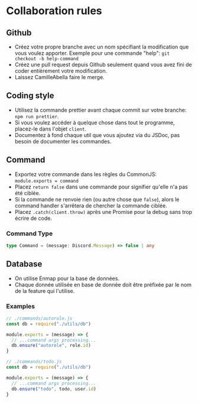 # Collaboration rules

## Github

- Créez votre propre branche avec un nom spécifiant la modification que vous voulez apporter. Exemple pour une commande "help": `git checkout -b help-command`
- Créez une pull request depuis Github seulement quand vous avez fini de coder entièrement votre modification.
- Laissez CamilleAbella faire le merge.

## Coding style

- Utilisez la commande prettier avant chaque commit sur votre branche: `npm run prettier`.
- Si vous voulez accéder à quelque chose dans tout le programme, placez-le dans l'objet `client`.
- Documentez à fond chaque util que vous ajoutez via du JSDoc, pas besoin de documenter les commandes.

## Command

- Exportez votre commande dans les règles du CommonJS: `module.exports = command`
- Placez `return false` dans une commande pour signifier qu'elle n'a pas été ciblée.
- Si la commande ne renvoie rien (ou autre chose que `false`), alors le command handler s'arrêtera de chercher la commande ciblée.
- Placez `.catch(client.throw)` après une Promise pour la debug sans trop écrire de code.

### Command Type

```ts
type Command = (message: Discord.Message) => false | any 
```

## Database

- On utilise Enmap pour la base de données.
- Chaque donnée utilisée en base de donnée doit être préfixée par le nom de la feature qui l'utilise.

### Examples

```js
// ./commands/autorole.js
const db = require("./utils/db")

module.exports = (message) => {
  // ...command args processing...
  db.ensure("autorole", role.id)
}
``` 

```js
// ./commands/todo.js
const db = require("./utils/db")

module.exports = (message) => {
  // ...command args processing...
  db.ensure("todo", todo, user.id)
}
``` 

